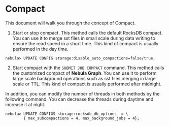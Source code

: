 # Compact

This document will walk you through the concept of Compact.

1. Start or stop compact. This method calls the default RocksDB compact. You can use it to merge sst files in small scale during data writing to ensure the read speed in a short time. This kind of compact is usually performed in the day time.

```ngql
nebula> UPDATE CONFIG storage:disable_auto_compactions=false/true;
```

2. Start compact with the `SUBMIT JOB COMPACT` command. This method calls the customized compact of **Nebula Graph**. You can use it to perform large scale background operations such as sst files merging in large scale or TTL. This kind of compact is usually performed after midnight.

In addition, you can modify the number of threads in both methods by the following command. You can decrease the threads during daytime and increase it at night.

```ngql
nebula> UPDATE CONFIGS storage:rocksdb_db_options  = \
        { max_subcompactions = 4, max_background_jobs = 4};
```
